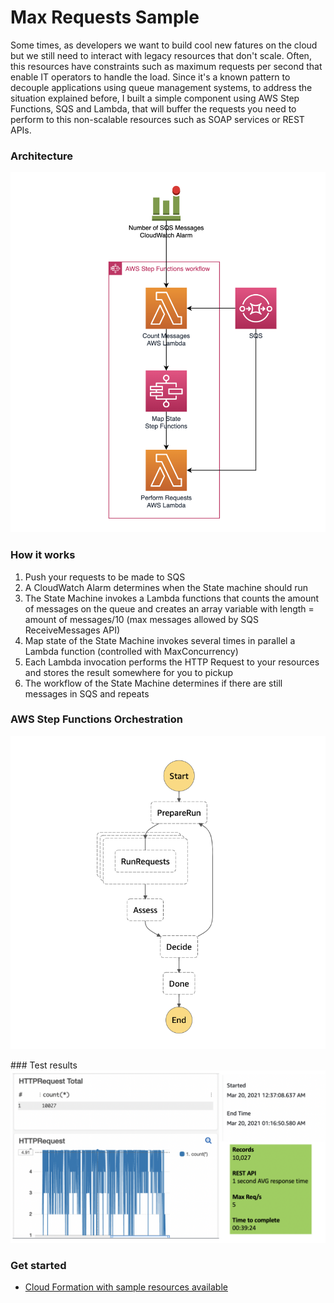 # Max Requests Sample
Some times, as developers we want to build cool new fatures on the cloud but we still need to interact with legacy resources that don't scale. Often, this resources have constraints such as maximum requests per second that enable IT operators to handle the load.
Since it's a known pattern to decouple applications using queue management systems, to address the situation explained before, I built a simple component using AWS Step Functions, SQS and Lambda, that will buffer the requests you need to perform to this non-scalable resources such as SOAP services or REST APIs.

### Architecture
![Architecture](https://github.com/lgbaeza/mycloudstuff/blob/main/aws/use%20cases/max-requests/max-requests-arch.png?raw=true)

### How it works
1. Push your requests to be made to SQS
2. A CloudWatch Alarm determines when the State machine should run
3. The State Machine invokes a Lambda functions that counts the amount of messages on the queue and creates an array variable with length = amount of messages/10 (max messages allowed by SQS ReceiveMessages API)
4. Map state of the State Machine invokes several times in parallel a Lambda function (controlled with MaxConcurrency)
5. Each Lambda invocation performs the HTTP Request to your resources and stores the result somewhere for you to pickup
6. The workflow of the State Machine determines if there are still messages in SQS and repeats

### AWS Step Functions Orchestration
![State Machine Image](https://github.com/lgbaeza/mycloudstuff/blob/main/aws/use%20cases/max-requests/step-graph.png?raw=true)

### Test results
![Test Results](https://github.com/lgbaeza/mycloudstuff/blob/main/aws/use%20cases/max-requests/test-results.png?raw=true)

### Get started
* [Cloud Formation with sample resources available ](https://raw.githubusercontent.com/lgbaeza/mycloudstuff/main/aws/use%20cases/max-requests/cloud-formation-template.yaml)


